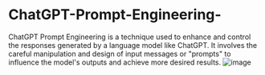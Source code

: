 # ChatGPT-Prompt-Engineering-
ChatGPT Prompt Engineering is a technique used to enhance and control the responses generated by a language model like ChatGPT. It involves the careful manipulation and design of input messages or "prompts" to influence the model's outputs and achieve more desired results.
![image](https://github.com/Die15/ChatGPT-Prompt-Engineering-/assets/88990949/9da629f1-b87c-4d1f-98b4-901912baaf13)


